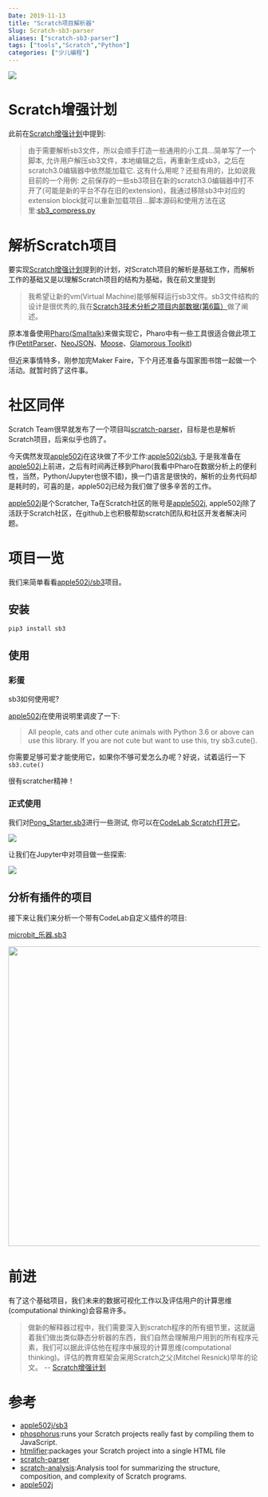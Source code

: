 ```yaml
---
Date: 2019-11-13
title: "Scratch项目解析器"
Slug: Scratch-sb3-parser
aliases: ["scratch-sb3-parser"]
tags: ["tools","Scratch","Python"]
categories: ["少儿编程"]
---
```


<img class="img-responsive" src="/img/scratch_sb3_Pong_Starter_python.png" />

# Scratch增强计划
此前在[Scratch增强计划](https://blog.just4fun.site/post/%E5%B0%91%E5%84%BF%E7%BC%96%E7%A8%8B/enhance-scratch3/)中提到:

>  由于需要解析sb3文件，所以会顺手打造一些通用的小工具...简单写了一个脚本, 允许用户解压sb3文件，本地编辑之后，再重新生成sb3，之后在scratch3.0编辑器中依然能加载它. 这有什么用呢？还挺有用的，比如说我目前的一个用例: 之前保存的一些sb3项目在新的scratch3.0编辑器中打不开了(可能是新的平台不存在旧的extension)，我通过移除sb3中对应的extension block就可以重新加载项目...脚本源码和使用方法在这里:[sb3_compress.py](https://gist.github.com/wwj718/cd2447e68409a0f36141f4d1d7698fd9)

<!--more-->

# 解析Scratch项目
要实现[Scratch增强计划](https://blog.just4fun.site/post/%E5%B0%91%E5%84%BF%E7%BC%96%E7%A8%8B/enhance-scratch3/)提到的计划，对Scratch项目的解析是基础工作，而解析工作的基础又是以理解Scratch项目的结构为基础，我在前文里提到

>  我希望让新的vm(Virtual Machine)能够解释运行sb3文件。sb3文件结构的设计是很优秀的,我在[Scratch3技术分析之项目内部数据(第6篇）](https://blog.just4fun.site/Scratch3_project_json_analysis_6.html)做了阐述。

原本准备使用[Pharo(Smalltalk)](https://pharo.org/)来做实现它，Pharo中有一些工具很适合做此项工作([PetitParser](https://github.com/moosetechnology/PetitParser)、[NeoJSON](https://github.com/svenvc/NeoJSON)、[Moose](https://moosetechnology.org/)、[Glamorous Toolkit](https://gtoolkit.com/))

但近来事情特多，刚参加完Maker Faire，下个月还准备与国家图书馆一起做一个活动。就暂时鸽了这件事。

# 社区同伴
Scratch Team很早就发布了一个项目叫[scratch-parser](https://github.com/LLK/scratch-parser)，目标是也是解析Scratch项目，后来似乎也鸽了。


今天偶然发现[apple502j](https://github.com/apple502j)在这块做了不少工作:[apple502j/sb3](https://github.com/apple502j/sb3), 于是我准备在[apple502j](https://github.com/apple502j)上前进，之后有时间再迁移到Pharo(我看中Pharo在数据分析上的便利性，当然，Python/Jupyter也很不错)，换一门语言是很快的，解析的业务代码却是耗时的，可喜的是，apple502j已经为我们做了很多辛苦的工作。

[apple502j](https://github.com/apple502j)是个Scratcher, Ta在Scratch社区的账号是[apple502j](https://scratch.mit.edu/users/apple502j/), apple502j除了活跃于Scratch社区，在github上也积极帮助scratch团队和社区开发者解决问题。

# 项目一览
我们来简单看看[apple502j/sb3](https://github.com/apple502j/sb3)项目。

## 安装
```bash
pip3 install sb3
```

## 使用

### 彩蛋

sb3如何使用呢?

[apple502j](https://github.com/apple502j)在使用说明里调皮了一下:

>  All people, cats and other cute animals with Python 3.6 or above can use this library. If you are not cute but want to use this, try sb3.cute().

你需要足够可爱才能使用它，如果你不够可爱怎么办呢？好说，试着运行一下`sb3.cute()`

很有scratcher精神！

### 正式使用

我们对[Pong_Starter.sb3](https://adapter.codelab.club/sb3/Pong_Starter.sb3)进行一些测试, 你可以在[CodeLab Scratch打开它](https://scratch3v2.codelab.club/?sb3url=https://adapter.codelab.club/sb3/Pong_Starter.sb3)。

![](/img/scratch_Pong_Starter.png)

让我们在Jupyter中对项目做一些探索:

![](/img/scratch_sb3_Pong_Starter_python.png)

## 分析有插件的项目
接下来让我们来分析一个带有CodeLab自定义插件的项目:

[microbit_乐器.sb3](https://scratch3v2.codelab.club/?sb3url=https://adapter.codelab.club/sb3/microbit_%E4%B9%90%E5%99%A8.sb3)

<img src="/img/sb3_python_extensions.png" width=600 />

# 前进
有了这个基础项目，我们未来的数据可视化工作以及评估用户的计算思维(computational thinking)会容易许多。

>  做新的解释器过程中，我们需要深入到scratch程序的所有细节里，这就逼着我们做出类似静态分析器的东西，我们自然会理解用户用到的所有程序元素，我们可以据此评估他在程序中展现的计算思维(computational thinking)。评估的教育框架会采用Scratch之父(Mitchel Resnick)早年的论文。  -- [Scratch增强计划](https://blog.just4fun.site/post/%E5%B0%91%E5%84%BF%E7%BC%96%E7%A8%8B/enhance-scratch3/)

# 参考
*  [apple502j/sb3](https://github.com/apple502j/sb3)
*  [phosphorus](https://phosphorus.github.io/):runs your Scratch projects really fast by compiling them to JavaScript.
*  [htmlifier](https://sheeptester.github.io/words-go-here/htmlifier/):packages your Scratch project into a single HTML file
*  [scratch-parser](https://github.com/LLK/scratch-parser)
*  [scratch-analysis](https://github.com/LLK/scratch-analysis):Analysis tool for summarizing the structure, composition, and complexity of Scratch programs.
*  [apple502j](https://scratch.mit.edu/users/apple502j/)